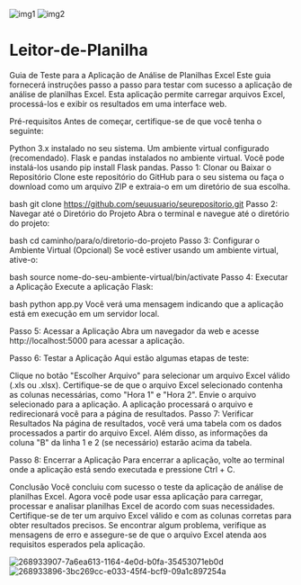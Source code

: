 ![img1](https://github.com/ResoluteJax/Leitor-de-Planilha/assets/70527896/7a6ea613-1164-4e0d-b0fa-35453071eb0d)
![img2](https://github.com/ResoluteJax/Leitor-de-Planilha/assets/70527896/3bc269cc-e033-45f4-bcf9-09a1c897254a)

# Leitor-de-Planilha
Guia de Teste para a Aplicação de Análise de Planilhas Excel
Este guia fornecerá instruções passo a passo para testar com sucesso a aplicação de análise de planilhas Excel. Esta aplicação permite carregar arquivos Excel, processá-los e exibir os resultados em uma interface web.

Pré-requisitos
Antes de começar, certifique-se de que você tenha o seguinte:

Python 3.x instalado no seu sistema.
Um ambiente virtual configurado (recomendado).
Flask e pandas instalados no ambiente virtual. Você pode instalá-los usando pip install Flask pandas.
Passo 1: Clonar ou Baixar o Repositório
Clone este repositório do GitHub para o seu sistema ou faça o download como um arquivo ZIP e extraia-o em um diretório de sua escolha.

bash
git clone https://github.com/seuusuario/seurepositorio.git
Passo 2: Navegar até o Diretório do Projeto
Abra o terminal e navegue até o diretório do projeto:

bash
cd caminho/para/o/diretorio-do-projeto
Passo 3: Configurar o Ambiente Virtual (Opcional)
Se você estiver usando um ambiente virtual, ative-o:

bash
source nome-do-seu-ambiente-virtual/bin/activate
Passo 4: Executar a Aplicação
Execute a aplicação Flask:

bash
python app.py
Você verá uma mensagem indicando que a aplicação está em execução em um servidor local.

Passo 5: Acessar a Aplicação
Abra um navegador da web e acesse http://localhost:5000 para acessar a aplicação.

Passo 6: Testar a Aplicação
Aqui estão algumas etapas de teste:

Clique no botão "Escolher Arquivo" para selecionar um arquivo Excel válido (.xls ou .xlsx).
Certifique-se de que o arquivo Excel selecionado contenha as colunas necessárias, como "Hora 1" e "Hora 2".
Envie o arquivo selecionado para a aplicação.
A aplicação processará o arquivo e redirecionará você para a página de resultados.
Passo 7: Verificar Resultados
Na página de resultados, você verá uma tabela com os dados processados a partir do arquivo Excel. Além disso, as informações da coluna "B" da linha 1 e 2 (se necessário) estarão acima da tabela.

Passo 8: Encerrar a Aplicação
Para encerrar a aplicação, volte ao terminal onde a aplicação está sendo executada e pressione Ctrl + C.

Conclusão
Você concluiu com sucesso o teste da aplicação de análise de planilhas Excel. Agora você pode usar essa aplicação para carregar, processar e analisar planilhas Excel de acordo com suas necessidades. Certifique-se de ter um arquivo Excel válido e com as colunas corretas para obter resultados precisos. Se encontrar algum problema, verifique as mensagens de erro e assegure-se de que o arquivo Excel atenda aos requisitos esperados pela aplicação.

![268933907-7a6ea613-1164-4e0d-b0fa-35453071eb0d](https://github.com/user-attachments/assets/4a0ad178-b921-4027-9ca1-622b48c538f4)
![268933896-3bc269cc-e033-45f4-bcf9-09a1c897254a](https://github.com/user-attachments/assets/73b7033f-c96e-4c0d-b197-6af263d6da1d)

